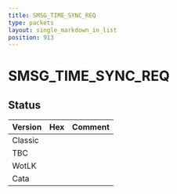 ```yaml
---
title: SMSG_TIME_SYNC_REQ
type: packets
layout: single_markdown_in_list
position: 913
---
```


# SMSG_TIME_SYNC_REQ

## Status

Version | Hex | Comment
---------- | ---------- | ---------- 
Classic |  |  
TBC |  |  
WotLK |  |  
Cata |  |  
